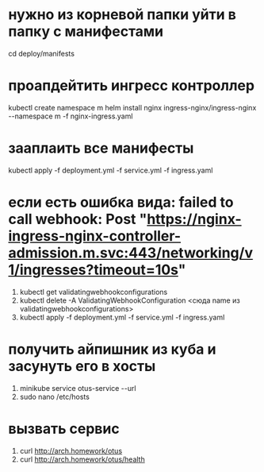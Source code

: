 # нужно из корневой папки уйти в папку с манифестами
cd deploy/manifests

# проапдейтить ингресс контроллер
kubectl create namespace m
helm install nginx ingress-nginx/ingress-nginx --namespace m -f nginx-ingress.yaml

# зааплаить все манифесты 
kubectl apply -f deployment.yml -f service.yml -f ingress.yaml

# если есть ошибка вида: failed to call webhook: Post "https://nginx-ingress-nginx-controller-admission.m.svc:443/networking/v1/ingresses?timeout=10s"
1. kubectl get validatingwebhookconfigurations
2. kubectl delete -A ValidatingWebhookConfiguration <сюда name из validatingwebhookconfigurations>
3. kubectl apply -f deployment.yml -f service.yml -f ingress.yaml

# получить айпишник из куба и засунуть его в хосты 
1. minikube service otus-service --url
2. sudo nano /etc/hosts

# вызвать сервис
1. curl http://arch.homework/otus
2. curl http://arch.homework/otus/health
